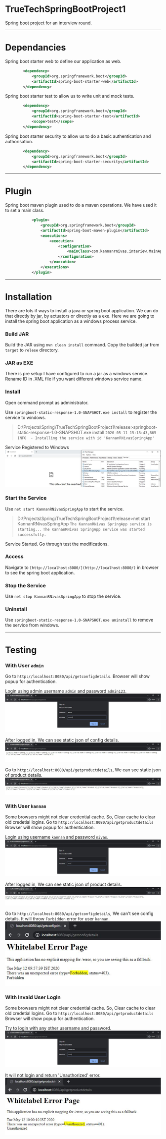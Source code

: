 # TrueTechSpringBootProject1
Spring boot project for an interview round.

----
# Dependancies 
Spring boot starter web to define our application as web.
```xml
        <dependency>
            <groupId>org.springframework.boot</groupId>
            <artifactId>spring-boot-starter-web</artifactId>
        </dependency>
```
Spring boot starter test to allow us to write unit and mock tests.
```xml
        <dependency>
            <groupId>org.springframework.boot</groupId>
            <artifactId>spring-boot-starter-test</artifactId>
            <scope>test</scope>
        </dependency>
```
Spring boot starter security to allow us to do a basic authentication and authorisation.
```xml
        <dependency>
            <groupId>org.springframework.boot</groupId>
            <artifactId>spring-boot-starter-security</artifactId>
        </dependency>
```
----
# Plugin 
Spring boot maven plugin used to do a maven operations. We have used it to set a main class.
```xml
            <plugin>
                <groupId>org.springframework.boot</groupId>
                <artifactId>spring-boot-maven-plugin</artifactId>
                <executions>
                    <execution>
                        <configuration>
                            <mainClass>com.kannanrnivas.interiew.MainApplication</mainClass>
                        </configuration>
                    </execution>
                </executions>
            </plugin>
```

----
# Installation
There are lots if ways to install a java or spring boot application. We can do that directly by jar, by actuators or directly as a exe.
Here we are going to install the spring boot application as a windows process service.

### Build JAR
Build the JAR using `mvn clean install` command.
Copy the builded jar from `target` to `relese` directory.

### JAR as EXE
There is pre setup I have configured to run a jar as a windows service.
Rename ID in .XML file if you want different windows service name.

### Install
Open command prompt as administrator.

Use `springboot-static-response-1.0-SNAPSHOT.exe install` to register the service to windows.
 > D:\Projects\Spring\TrueTechSpringBootProject1\release>springboot-static-response-1.0-SNAPSHOT.exe install
`2020-05-11 15:18:43,865 INFO  - Installing the service with id 'KannanRNivasSpringApp'`

Service Registered to Windows
![Service Registered to Windows](https://github.com/KannanRNivas/TrueTechSpringBootProject1/blob/master/screenshots/Installed_1.JPG)

### Start the Service
Use `net start KannanRNivasSpringApp` to start the service.
 > D:\Projects\Spring\TrueTechSpringBootProject1\release>net start KannanRNivasSpringApp
`The KannanRNivas SpringApp service is starting...`
`The KannanRNivas SpringApp service was started successfully.`

Service Started. Go through test the modifications.

### Access
Navigate to `[http://localhost:8080/](http://localhost:8080/)` in browser to see the spring boot application.

### Stop the Service
Use `net stop KannanRNivasSpringApp` to stop the service.

### Uninstall
Use `springboot-static-response-1.0-SNAPSHOT.exe uninstall` to remove the service from windows.

----

# Testing
### With User `admin`
Go to `http://localhost:8080/api/getconfigdetails`. 
Browser will show popup for authentication.

Login using admin username `admin` and password `admin123`.
![Admin_Config](https://github.com/KannanRNivas/TrueTechSpringBootProject1/blob/master/screenshots/test_admin_config_1.JPG)

After logged in, We can see static json of config details.
![Admin_Config_2](https://github.com/KannanRNivas/TrueTechSpringBootProject1/blob/master/screenshots/test_admin_config_2.JPG)

Go to `http://localhost:8080/api/getproductdetails`, We can see static json of product details.
![Admin_Product](https://github.com/KannanRNivas/TrueTechSpringBootProject1/blob/master/screenshots/test_admin_product_1.JPG)

### With User `kannan`
Some browsers might not clear credential cache. So, Clear cache to clear old credetial logins. 
Go to `http://localhost:8080/api/getproductdetails`
Browser will show popup for authentication.

Login using username `kannan` and password `nivas`.
![Kannan_Product](https://github.com/KannanRNivas/TrueTechSpringBootProject1/blob/master/screenshots/test_kannan_product_1.JPG)

After logged in, We can see static json of product details. 
![Kannan_Product_2](https://github.com/KannanRNivas/TrueTechSpringBootProject1/blob/master/screenshots/test_kannan_product_2.JPG)

Go to `http://localhost:8080/api/getconfigdetails`, We can't see config details. It will throw `Forbidden` error for user `kannan`.
![Kannan_Config](https://github.com/KannanRNivas/TrueTechSpringBootProject1/blob/master/screenshots/test_kannan_config_1.JPG)

### With Invaid User Login
Some browsers might not clear credential cache. So, Clear cache to clear old credetial logins. 
Go to `http://localhost:8080/api/getproductdetails`
Browser will show popup for authentication.

Try to login with any other username and password.
![Invalid_User_1](https://github.com/KannanRNivas/TrueTechSpringBootProject1/blob/master/screenshots/test_invaliduser_1.JPG)

It will not login and return 'Unauthorized' error.
![Invalid_User_3](https://github.com/KannanRNivas/TrueTechSpringBootProject1/blob/master/screenshots/test_invaliduser_3.JPG)




